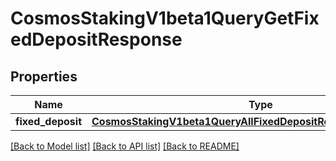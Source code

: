 # CosmosStakingV1beta1QueryGetFixedDepositResponse

## Properties
Name | Type | Description | Notes
------------ | ------------- | ------------- | -------------
**fixed_deposit** | [**CosmosStakingV1beta1QueryAllFixedDepositResponseFixedDeposit**](CosmosStakingV1beta1QueryAllFixedDepositResponseFixedDeposit.md) |  | [optional] 

[[Back to Model list]](../README.md#documentation-for-models) [[Back to API list]](../README.md#documentation-for-api-endpoints) [[Back to README]](../README.md)

